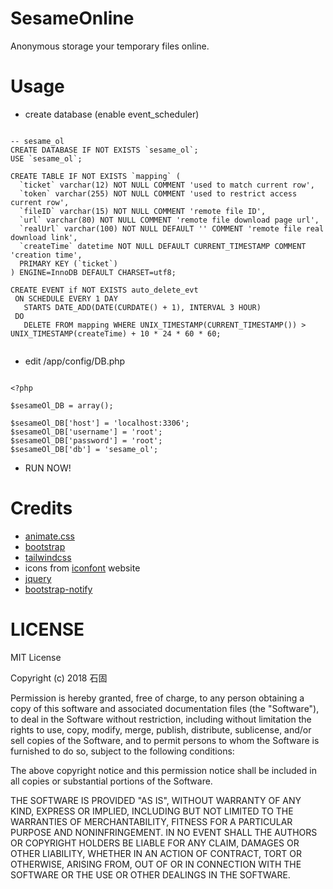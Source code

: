 # SesameOnline
Anonymous storage your temporary files online.

# Usage

- create database (enable event_scheduler)

```

-- sesame_ol
CREATE DATABASE IF NOT EXISTS `sesame_ol`;
USE `sesame_ol`;

CREATE TABLE IF NOT EXISTS `mapping` (
  `ticket` varchar(12) NOT NULL COMMENT 'used to match current row',
  `token` varchar(255) NOT NULL COMMENT 'used to restrict access current row',
  `fileID` varchar(15) NOT NULL COMMENT 'remote file ID',
  `url` varchar(80) NOT NULL COMMENT 'remote file download page url',
  `realUrl` varchar(100) NOT NULL DEFAULT '' COMMENT 'remote file real download link',
  `createTime` datetime NOT NULL DEFAULT CURRENT_TIMESTAMP COMMENT 'creation time',
  PRIMARY KEY (`ticket`)
) ENGINE=InnoDB DEFAULT CHARSET=utf8;

CREATE EVENT if NOT EXISTS auto_delete_evt 
 ON SCHEDULE EVERY 1 DAY
   STARTS DATE_ADD(DATE(CURDATE() + 1), INTERVAL 3 HOUR)
 DO 
   DELETE FROM mapping WHERE UNIX_TIMESTAMP(CURRENT_TIMESTAMP()) > UNIX_TIMESTAMP(createTime) + 10 * 24 * 60 * 60;


```

- edit /app/config/DB.php

```

<?php

$sesameOl_DB = array();

$sesameOl_DB['host'] = 'localhost:3306';
$sesameOl_DB['username'] = 'root';
$sesameOl_DB['password'] = 'root';
$sesameOl_DB['db'] = 'sesame_ol';

```

- RUN NOW!

# Credits

- [animate.css](https://github.com/daneden/animate.css) 
- [bootstrap](https://github.com/twbs/bootstrap)
- [tailwindcss](https://github.com/tailwindcss/tailwindcss)
- icons from [iconfont](https://www.iconfont.cn) website
- [jquery](https://github.com/jquery/jquery)
- [bootstrap-notify](https://github.com/mouse0270/bootstrap-notify)

# LICENSE

MIT License

Copyright (c) 2018 石固

Permission is hereby granted, free of charge, to any person obtaining a copy
of this software and associated documentation files (the "Software"), to deal
in the Software without restriction, including without limitation the rights
to use, copy, modify, merge, publish, distribute, sublicense, and/or sell
copies of the Software, and to permit persons to whom the Software is
furnished to do so, subject to the following conditions:

The above copyright notice and this permission notice shall be included in all
copies or substantial portions of the Software.

THE SOFTWARE IS PROVIDED "AS IS", WITHOUT WARRANTY OF ANY KIND, EXPRESS OR
IMPLIED, INCLUDING BUT NOT LIMITED TO THE WARRANTIES OF MERCHANTABILITY,
FITNESS FOR A PARTICULAR PURPOSE AND NONINFRINGEMENT. IN NO EVENT SHALL THE
AUTHORS OR COPYRIGHT HOLDERS BE LIABLE FOR ANY CLAIM, DAMAGES OR OTHER
LIABILITY, WHETHER IN AN ACTION OF CONTRACT, TORT OR OTHERWISE, ARISING FROM,
OUT OF OR IN CONNECTION WITH THE SOFTWARE OR THE USE OR OTHER DEALINGS IN THE
SOFTWARE.

